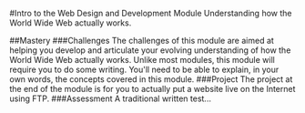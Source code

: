 #Intro to the Web Design and Development Module
Understanding how the World Wide Web actually works.

##Mastery
###Challenges
The challenges of this module are aimed at helping you develop and articulate your evolving understanding of how the World Wide Web actually works. Unlike most modules, this module will require you to do some writing. You'll need to be able to explain, in your own words, the concepts covered in this module.
###Project
The project at the end of the module is for you to actually put a website live on the Internet using FTP.
###Assessment
A traditional written test...